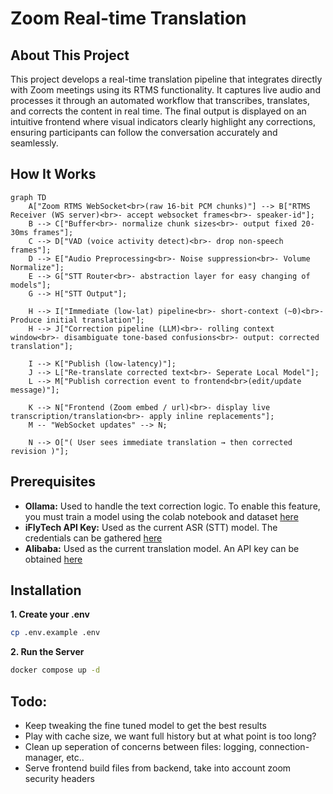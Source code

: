 # Zoom Real-time Translation

## About This Project

This project develops a real-time translation pipeline that integrates directly with Zoom meetings using its RTMS functionality. It captures live audio and processes it through an automated workflow that transcribes, translates, and corrects the content in real time. The final output is displayed on an intuitive frontend where visual indicators clearly highlight any corrections, ensuring participants can follow the conversation accurately and seamlessly.

## How It Works

```mermaid
graph TD
    A["Zoom RTMS WebSocket<br>(raw 16-bit PCM chunks)"] --> B["RTMS Receiver (WS server)<br>- accept websocket frames<br>- speaker-id"];
    B --> C["Buffer<br>- normalize chunk sizes<br>- output fixed 20-30ms frames"];
    C --> D["VAD (voice activity detect)<br>- drop non-speech frames"];
    D --> E["Audio Preprocessing<br>- Noise suppression<br>- Volume Normalize"];
    E --> G["STT Router<br>- abstraction layer for easy changing of models"];
    G --> H["STT Output"];

    H --> I["Immediate (low-lat) pipeline<br>- short-context (~0)<br>- Produce initial translation"];
    H --> J["Correction pipeline (LLM)<br>- rolling context window<br>- disambiguate tone-based confusions<br>- output: corrected translation"];

    I --> K["Publish (low-latency)"];
    J --> L["Re-translate corrected text<br>- Seperate Local Model"];
    L --> M["Publish correction event to frontend<br>(edit/update message)"];

    K --> N["Frontend (Zoom embed / url)<br>- display live transcription/translation<br>- apply inline replacements"];
    M -- "WebSocket updates" --> N;

    N --> O["( User sees immediate translation → then corrected revision )"];
```

## Prerequisites

- **Ollama:** Used to handle the text correction logic. To enable this feature, you must train a model using the colab notebook and dataset [here](https://github.com/jcarpenter-uam/zoom-translation/tree/master/extras/ollama/correction)
- **iFlyTech API Key:** Used as the current ASR (STT) model. The credentials can be gathered [here](https://global.xfyun.cn/doc/rtasr/rtasr/API.html#description-of-the-interface)
- **Alibaba:** Used as the current translation model. An API key can be obtained [here](https://www.alibabacloud.com/help/en/model-studio/stream)

## Installation

**1. Create your .env**

```bash
cp .env.example .env
```

**2. Run the Server**

```bash
docker compose up -d
```

## Todo:

- Keep tweaking the fine tuned model to get the best results
- Play with cache size, we want full history but at what point is too long?
- Clean up seperation of concerns between files: logging, connection-manager, etc..
- Serve frontend build files from backend, take into account zoom security headers
